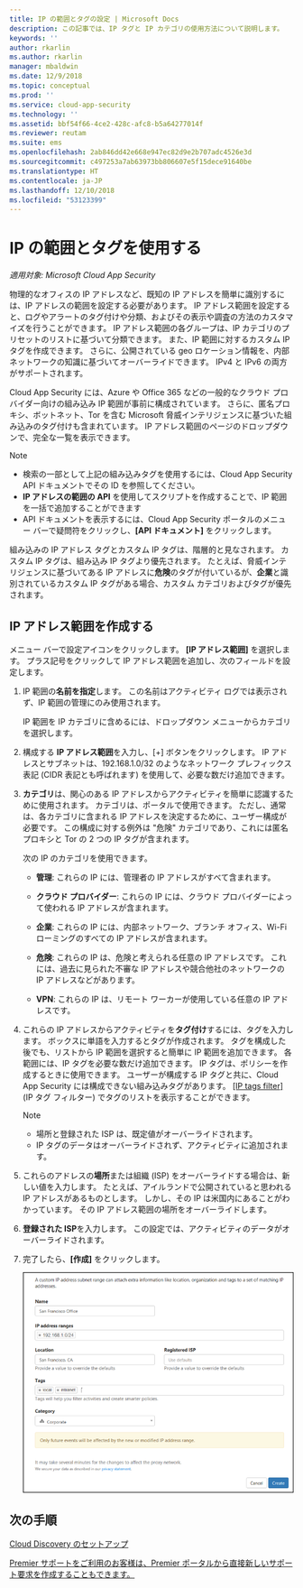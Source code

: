 ```yaml
---
title: IP の範囲とタグの設定 | Microsoft Docs
description: この記事では、IP タグと IP カテゴリの使用方法について説明します。
keywords: ''
author: rkarlin
ms.author: rkarlin
manager: mbaldwin
ms.date: 12/9/2018
ms.topic: conceptual
ms.prod: ''
ms.service: cloud-app-security
ms.technology: ''
ms.assetid: bbf54f66-4ce2-428c-afc8-b5a64277014f
ms.reviewer: reutam
ms.suite: ems
ms.openlocfilehash: 2ab846dd42e668e947ec82d9e2b707adc4526e3d
ms.sourcegitcommit: c497253a7ab63973bb806607e5f15dece91640be
ms.translationtype: HT
ms.contentlocale: ja-JP
ms.lasthandoff: 12/10/2018
ms.locfileid: "53123399"
---
```

#  <a name="IPtagsandRanges"></a> IP の範囲とタグを使用する

*適用対象: Microsoft Cloud App Security*

物理的なオフィスの IP アドレスなど、既知の IP アドレスを簡単に識別するには、IP アドレスの範囲を設定する必要があります。 IP アドレス範囲を設定すると、ログやアラートのタグ付けや分類、およびその表示や調査の方法のカスタマイズを行うことができます。 IP アドレス範囲の各グループは、IP カテゴリのプリセットのリストに基づいて分類できます。 また、IP 範囲に対するカスタム IP タグを作成できます。 さらに、公開されている geo ロケーション情報を、内部ネットワークの知識に基づいてオーバーライドできます。 IPv4 と IPv6 の両方がサポートされます。 

Cloud App Security には、Azure や Office 365 などの一般的なクラウド プロバイダー向けの組み込み IP 範囲が事前に構成されています。 さらに、匿名プロキシ、ボットネット、Tor を含む Microsoft 脅威インテリジェンスに基づいた組み込みのタグ付けも含まれています。 IP アドレス範囲のページのドロップダウンで、完全な一覧を表示できます。

> [!NOTE]
> - 検索の一部として上記の組み込みタグを使用するには、Cloud App Security API ドキュメントでその ID を参照してください。 
> - **IP アドレスの範囲の API** を使用してスクリプトを作成することで、IP 範囲を一括で追加することができます 
> - API ドキュメントを表示するには、Cloud App Security ポータルのメニュー バーで疑問符をクリックし、**[API ドキュメント]** をクリックします。


組み込みの IP アドレス タグとカスタム IP タグは、階層的と見なされます。 カスタム IP タグは、組み込み IP タグより優先されます。 たとえば、脅威インテリジェンスに基づいてある IP アドレスに**危険**のタグが付いているが、**企業**と識別されているカスタム IP タグがある場合、カスタム カテゴリおよびタグが優先されます。

## <a name="create-an-ip-address-range"></a>IP アドレス範囲を作成する 

メニュー バーで設定アイコンをクリックします。 **[IP アドレス範囲]** を選択します。 プラス記号をクリックして IP アドレス範囲を追加し、次のフィールドを設定します。  

  
1. IP 範囲の**名前を指定**します。 この名前はアクティビティ ログでは表示されず、IP 範囲の管理にのみ使用されます。  
  
     IP 範囲を IP カテゴリに含めるには、ドロップダウン メニューからカテゴリを選択します。  
  
2. 構成する **IP アドレス範囲**を入力し、[+] ボタンをクリックします。 IP アドレスとサブネットは、192.168.1.0/32 のようなネットワーク プレフィックス表記 (CIDR 表記とも呼ばれます) を使用して、必要な数だけ追加できます。  
  
3. **カテゴリ**は、関心のある IP アドレスからアクティビティを簡単に認識するために使用されます。 カテゴリは、ポータルで使用できます。 ただし、通常は、各カテゴリに含まれる IP アドレスを決定するために、ユーザー構成が必要です。 この構成に対する例外は "危険" カテゴリであり、これには匿名プロキシと Tor の 2 つの IP タグが含まれます。  
  
     次の IP のカテゴリを使用できます。  
  
    - **管理**: これらの IP には、管理者の IP アドレスがすべて含まれます。  
  
    - **クラウド プロバイダー**: これらの IP には、クラウド プロバイダーによって使われる IP アドレスが含まれます。
  
    - **企業**: これらの IP には、内部ネットワーク、ブランチ オフィス、Wi-Fi ローミングのすべての IP アドレスが含まれます。  
  
    - **危険**: これらの IP は、危険と考えられる任意の IP アドレスです。 これには、過去に見られた不審な IP アドレスや競合他社のネットワークの IP アドレスなどがあります。  
  
    - **VPN**: これらの IP は、リモート ワーカーが使用している任意の IP アドレスです。
  
4. これらの IP アドレスからアクティビティを**タグ付け**するには、タグを入力します。 ボックスに単語を入力するとタグが作成されます。 タグを構成した後でも、リストから IP 範囲を選択すると簡単に IP 範囲を追加できます。 各範囲には、IP タグを必要な数だけ追加できます。 IP タグは、ポリシーを作成するときに使用できます。  ユーザーが構成する IP タグと共に、Cloud App Security には構成できない組み込みタグがあります。 [[IP tags filter]](activity-filters.md) (IP タグ フィルター) でタグのリストを表示することができます。  
    > [!NOTE]  
    > - 場所と登録された ISP は、既定値がオーバーライドされます。
    > - IP タグのデータはオーバーライドされず、アクティビティに追加されます。

5. これらのアドレスの**場所**または組織 (ISP) をオーバーライドする場合は、新しい値を入力します。 たとえば、アイルランドで公開されていると思われる IP アドレスがあるものとします。 しかし、その IP は米国内にあることがわかっています。 その IP アドレス範囲の場所をオーバーライドします。  
  
6. **登録された ISP**を入力します。 この設定では、アクティビティのデータがオーバーライドされます。  
 
7. 完了したら、**[作成]** をクリックします。  
  
     ![新しい IP アドレス範囲](./media/newipaddress-range.png "新しい IP アドレス範囲")  


## <a name="next-steps"></a>次の手順
[Cloud Discovery のセットアップ](set-up-cloud-discovery.md)   

[Premier サポートをご利用のお客様は、Premier ポータルから直接新しいサポート要求を作成することもできます。](https://premier.microsoft.com/)  
  
  